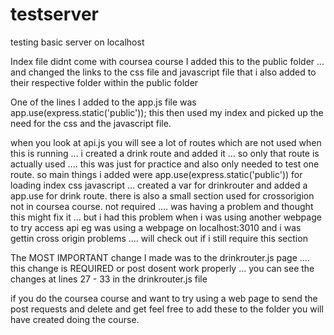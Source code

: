 # testserver
testing basic server on localhost

Index file didnt come with coursea course I added this to the public folder ... and changed the links to the css file and javascript file that i also added to their respective folder within the public folder

One of the lines I added to the app.js file was app.use(express.static('public')); this then used my index and picked up the need for the css and the javascript file.

when you look at api.js you will see a lot of routes which are not used when this is running ... i created a drink route and added it ... so only that route is actually used .... this was just for practice and also only needed to test one route.
so main things i added were app.use(express.static('public')) for loading index css javascript ... created a var for drinkrouter and added a app.use for drink route.
there is also a small section used for crossorigion not in coursea course. not required .... was having a problem and thought this might fix it ... but i had this problem when i was using another webpage to try access api eg was using a webpage on localhost:3010 and i was gettin cross origin problems .... will check out if i still require this section

The MOST IMPORTANT change I made was to the drinkrouter.js page .... this change is REQUIRED or post dosent work properly ... you can see the changes at lines 27 - 33 in the drinkrouter.js file

if you do the coursea course and want to try using a web page to send the post requests and delete and get feel free to add these to the folder you will have created doing the course.

